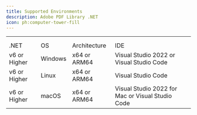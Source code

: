 ```yaml
---
title: Supported Environments
description: Adobe PDF Library .NET
icon: ph:computer-tower-fill
---
```


|              |         |              |                                                  |
| ------------ | ------- | ------------ | ------------------------------------------------ |
|              |         |              |                                                  |
|              |         |              |                                                  |
| .NET         | OS      | Architecture | IDE                                              |
| v6 or Higher | Windows | x64 or ARM64 | Visual Studio 2022 or Visual Studio Code         |
| v6 or Higher | Linux   | x64 or ARM64 | Visual Studio Code                               |
| v6 or Higher | macOS   | x64 or ARM64 | Visual Studio 2022 for Mac or Visual Studio Code |
